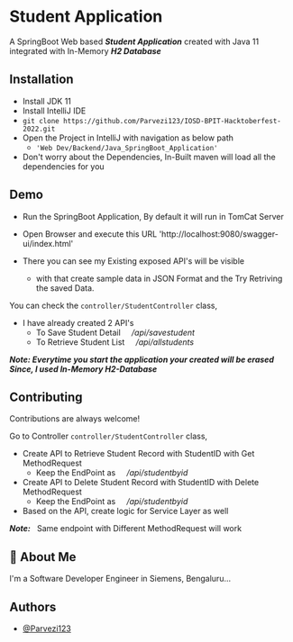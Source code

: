 
# Student Application

A SpringBoot Web based ***Student Application*** created with Java 11 integrated with In-Memory ***H2 Database***




## Installation

- Install JDK 11
- Install IntelliJ IDE
- ```` git clone https://github.com/Parvezi123/IOSD-BPIT-Hacktoberfest-2022.git ````
- Open the Project in IntelliJ with navigation as below path
  - ````'Web Dev/Backend/Java_SpringBoot_Application'````
- Don't worry about the Dependencies, In-Built maven will load all the dependencies for you


    
## Demo

- Run the SpringBoot Application, By default it will run in TomCat Server
- Open Browser and execute this URL 'http://localhost:9080/swagger-ui/index.html'

- There you can see my Existing exposed API's will be visible
  - with that create sample data in JSON Format and the Try Retriving the saved Data.

You can check the `controller/StudentController` class, 
- I have already created 2 API's   
  -  To Save Student Detail &nbsp; &nbsp; _/api/savestudent_
  -  To Retrieve Student List &nbsp; &nbsp;  _/api/allstudents_

***Note: Everytime you start the application your created will be erased Since, I used In-Memory H2-Database***



## Contributing

Contributions are always welcome!

Go to Controller `controller/StudentController` class, 
- Create API to Retrieve Student Record with StudentID with Get MethodRequest
  -  Keep the EndPoint as &nbsp; &nbsp; _/api/studentbyid_
- Create API to Delete Student Record with StudentID with Delete MethodRequest
  -  Keep the EndPoint as &nbsp; &nbsp; _/api/studentbyid_
- Based on the API, create logic for Service Layer as well

***Note:*** &nbsp; Same endpoint with Different MethodRequest will work




## 🚀 About Me
I'm a Software Developer Engineer in Siemens, Bengaluru...



## Authors

- [@Parvezi123](https://github.com/Parvezi123)


